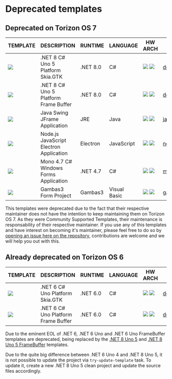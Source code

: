 # Deprecated templates

## Deprecated on Torizon OS 7

| TEMPLATE | DESCRIPTION | RUNTIME | LANGUAGE | HW ARCH | FOLDER | CONTRIBUTOR |
| -------- | ----------- | ------- | -------- | ------- | ------ | ----------- |
| ![](https://raw.githubusercontent.com/toradex/vscode-torizon-templates-documentation/refs/heads/main/thumbnails/unogtk5.png?raw=true) | .NET 8 C# Uno 5 Platform Skia.GTK | .NET 8.0 | C# | ![](assets/img/arm32.png?raw=true&id=2) ![](assets/img/arm64.png?raw=true&id=2) | [dotnetUno5](./dotnetUno5) | ![](https://avatars.githubusercontent.com/u/2633321?v=4&s=64) [@microhobby](https://www.github.com/microhobby) |
| ![](https://raw.githubusercontent.com/toradex/vscode-torizon-templates-documentation/refs/heads/main/thumbnails/unofbdrm5.png?raw=true) | .NET 8 C# Uno 5 Platform Frame Buffer | .NET 8.0 | C# | ![](assets/img/arm32.png?raw=true&id=2) ![](assets/img/arm64.png?raw=true&id=2) | [dotnetUno5FrameBuffer](./dotnetUno5FrameBuffer) | ![](https://avatars.githubusercontent.com/u/2633321?v=4&s=64) [@microhobby](https://www.github.com/microhobby) |
| ![](https://raw.githubusercontent.com/toradex/vscode-torizon-templates-documentation/refs/heads/main/thumbnails/jframe.png?raw=true) | Java Swing JFrame Application | JRE | Java | ![](assets/img/arm32.png?raw=true&id=2) ![](assets/img/arm64.png?raw=true&id=2) | [javaForms](./javaForms) | ![](https://avatars.githubusercontent.com/u/2633321?v=4&s=64) [@microhobby](https://www.github.com/microhobby) |
| ![](https://raw.githubusercontent.com/toradex/vscode-torizon-templates-documentation/refs/heads/main/thumbnails/electronjs.png?raw=true) | Node.js JavaScript Electron Application | Electron | JavaScript | ![](assets/img/arm32.png?raw=true&id=2) ![](assets/img/arm64.png?raw=true&id=2) | [nodeElectron](./nodeElectron) | ![](https://avatars.githubusercontent.com/u/2633321?v=4&s=64) [@microhobby](https://www.github.com/microhobby) |
| ![](https://raw.githubusercontent.com/toradex/vscode-torizon-templates-documentation/refs/heads/main/thumbnails/monowinforms.png?raw=true) | Mono 4.7 C# Windows Forms Application | .NET 4.7 | C# | ![](assets/img/arm32.png?raw=true&id=2) ![](assets/img/arm64.png?raw=true&id=2) | [monoCsharpForms](./monoCsharpForms) | ![](https://avatars.githubusercontent.com/u/2633321?v=4&s=64) [@microhobby](https://www.github.com/microhobby) |
| ![](https://raw.githubusercontent.com/toradex/vscode-torizon-templates-documentation/refs/heads/main/thumbnails/gambasform.png?raw=true) | Gambas3 Form Project | Gambas3 | Visual Basic | ![](assets/img/arm32.png?raw=true&id=2) ![](assets/img/arm64.png?raw=true&id=2) | [gambasForms](./gambasForms) | ![](https://avatars.githubusercontent.com/u/2633321?v=4&s=64) [@microhobby](https://www.github.com/microhobby) |

This templates were deprecated due to the fact that their respective maintainer does not have the intention to keep maintaining them on Torizon OS 7. As they were Community Supported Templates, their maintenance is responsability of their respective maintainer. If you use any of this templates and have interest on becoming it's maintainer, please feel free to do so by [opening an issue here on the repository](https://github.com/torizon/vscode-torizon-templates/issues), contributions are welcome and we will help you out with this.

## Already deprecated on Torizon OS 6

| TEMPLATE | DESCRIPTION | RUNTIME | LANGUAGE | HW ARCH | FOLDER | CONTRIBUTOR |
| -------- | ----------- | ------- | -------- | ------- | ------ | ----------- |
| ![](https://raw.githubusercontent.com/toradex/vscode-torizon-templates-documentation/refs/heads/main/thumbnails/unogtk.png?raw=true) | .NET 6 C# Uno Platform Skia.GTK | .NET 6.0 | C# | ![](assets/img/arm32.png?raw=true&id=2) ![](assets/img/arm64.png?raw=true&id=2)   | [dotnetUno](./dotnetUno) | ![](https://avatars.githubusercontent.com/u/2633321?v=4&s=64&s=64) [@microhobby](https://www.github.com/microhobby) |
| ![](https://raw.githubusercontent.com/toradex/vscode-torizon-templates-documentation/refs/heads/main/thumbnails/unofbdrm.png?raw=true) | .NET 6 C# Uno Platform Frame Buffer | .NET 6.0 | C# | ![](assets/img/arm32.png?raw=true&id=2) ![](assets/img/arm64.png?raw=true&id=2) | [dotnetUnoFrameBuffer](./dotnetUnoFrameBuffer) | ![](https://avatars.githubusercontent.com/u/2633321?v=4&s=64) [@microhobby](https://www.github.com/microhobby) |

Due to the eminent EOL of .NET 6, .NET 6 Uno and .NET 6 Uno FrameBuffer templates are deprecated, being replaced by the [.NET 8 Uno 5](./dotnetUno5) and [.NET 8 Uno 5 FrameBuffer](./dotnetUno5FrameBuffer) templates.

Due to the quite big difference between .NET 6 Uno 4 and .NET 8 Uno 5, it is not possible to update the project via `try-update-template` task. To update it, create a new .NET 8 Uno 5 clean project and update the source files accordingly.
